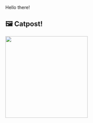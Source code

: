 Hello there!



## 🖼️ Catpost!

<sub>
    <img src="https://cdn2.thecatapi.com/images/MTU3MzU4NQ.jpg" height="256">
</sub>

